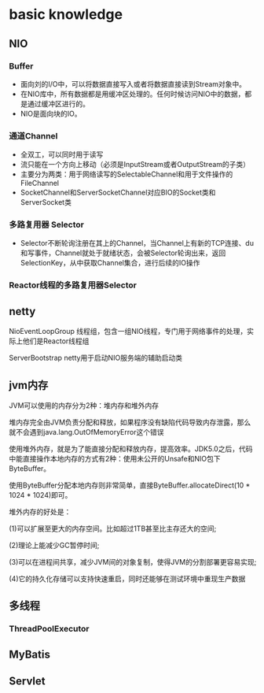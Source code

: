 # basic knowledge

## NIO
### Buffer
* 面向刘的I/O中，可以将数据直接写入或者将数据直接读到Stream对象中。
* 在NIO库中，所有数据都是用缓冲区处理的。任何时候访问NIO中的数据，都是通过缓冲区进行的。
* NIO是面向块的IO。

### 通道Channel
* 全双工，可以同时用于读写
* 流只能在一个方向上移动（必须是InputStream或者OutputStream的子类）
* 主要分为两类：用于网络读写的SelectableChannel和用于文件操作的FileChannel
* SocketChannel和ServerSocketChannel对应BIO的Socket类和ServerSocket类

### 多路复用器 Selector
* Selector不断轮询注册在其上的Channel，当Channel上有新的TCP连接、du和写事件，Channel就处于就绪状态，会被Selector轮询出来，返回SelectionKey，从中获取Channel集合，进行后续的IO操作

### Reactor线程的多路复用器Selector


## netty
NioEventLoopGroup 线程组，包含一组NIO线程，专门用于网络事件的处理，实际上他们是Reactor线程组  

ServerBootstrap netty用于启动NIO服务端的辅助启动类

## jvm内存
JVM可以使用的内存分为2种：堆内存和堆外内存  

堆内存完全由JVM负责分配和释放，如果程序没有缺陷代码导致内存泄露，那么就不会遇到java.lang.OutOfMemoryError这个错误  
 
使用堆外内存，就是为了能直接分配和释放内存，提高效率。JDK5.0之后，代码中能直接操作本地内存的方式有2种：使用未公开的Unsafe和NIO包下ByteBuffer。

使用ByteBuffer分配本地内存则非常简单，直接ByteBuffer.allocateDirect(10 * 1024 * 1024)即可。

堆外内存的好处是：

(1)可以扩展至更大的内存空间。比如超过1TB甚至比主存还大的空间;

(2)理论上能减少GC暂停时间;

(3)可以在进程间共享，减少JVM间的对象复制，使得JVM的分割部署更容易实现;

(4)它的持久化存储可以支持快速重启，同时还能够在测试环境中重现生产数据

## 多线程
### ThreadPoolExecutor

## MyBatis

## Servlet

##
